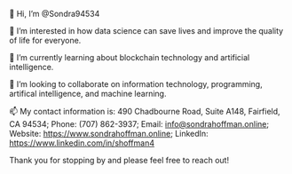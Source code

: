 👋 Hi, I’m @Sondra94534

👀 I’m interested in how data science can save lives and improve the quality of life for everyone.

🌱 I’m currently learning about blockchain technology and artificial intelligence.  

💞️ I’m looking to collaborate on information technology, programming, artifical intelligence, and machine learning. 

📫 My contact information is: 
490 Chadbourne Road, Suite A148, Fairfield, CA 94534; Phone: (707) 862-3937; Email: info@sondrahoffman.online; Website: https://www.sondrahoffman.online; LinkedIn: https://www.linkedin.com/in/shoffman4
 
Thank you for stopping by and please feel free to reach out!
<!---
Sondra94534/Sondra94534 is a ✨ special ✨ repository because its `README.md` (this file) appears on your GitHub profile.
You can click the Preview link to take a look at your changes.
--->
